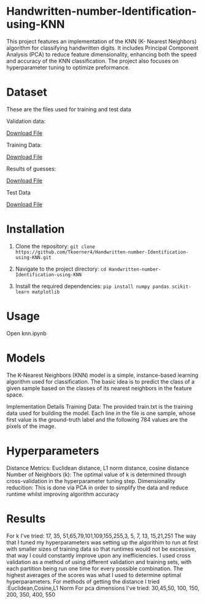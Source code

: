 # Handwritten-number-Identification-using-KNN
This project features an implementation of the KNN (K- Nearest Neighbors) algorithm for classifying handwritten digits. It includes Principal Component Analysis (PCA) to reduce feature dimensionality, enhancing both the speed and accuracy of the KNN classification. The project also focuses on hyperparameter tuning to optimize preformance.

# Dataset
These are the files used for training and test data

Validation data:

[Download File](validationData.txt)

Training Data:

[Download File](train.txt)

Results of guesses:

[Download File](hw1_Miner2_2.txt)

Test Data

[Download File](test.txt)

# Installation
1. Clone the repository:
  ```git clone https://github.com/Tkoerner4/Handwritten-number-Identification-using-KNN.git```

3. Navigate to the project directory:
  ```cd Handwritten-number-Identification-using-KNN```

4. Install the required dependencies:
  ```pip install numpy pandas scikit-learn matplotlib```

# Usage
Open knn.ipynb

# Models
The K-Nearest Neighbors (KNN) model is a simple, instance-based learning algorithm used for classification. The basic idea is to predict the class of a given sample based on the classes of its nearest neighbors in the feature space.

Implementation Details
Training Data: The provided train.txt is the training data used for building the model. Each line in the file is one sample, whose first value is the ground-truth label and the following 784 values are the pixels of the image.

# Hyperparameters 
Distance Metrics: Euclidean distance, L1 norm distance, cosine distance
Number of Neighbors (k): The optimal value of k is determined through cross-validation in the hyperparameter tuning step.
Dimensionality reducition: This is done via PCA in order to simplify the data and reduce runtime whilst improving algorithm accuracy

# Results

For k I've tried: 17, 35, 51,65,79,101,109,155,255,3, 5, 7,  13, 15,21,251
The way that I tuned my hyperparameters was setting up the algorithim to run at first with smaller sizes of training data so that runtimes would not be excessive, that way I could constantly improve upon any inefficiencies. I used cross validation as a method of using different validation and training sets, with each partition being run one time for every possible combination. The highest averages of the scores was what I used to determine optimal hyperparameters.
For methods of getting the distance I tried :Euclidean,Cosine,L1 Norm
For pca dimensions I've tried: 30,45,50, 100, 150, 200, 350, 400, 550

